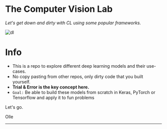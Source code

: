 # The Computer Vision Lab

*Let's get down and dirty with CL using some popular frameworks.* 

![dl](https://quantdare.com/wp-content/uploads/2019/06/deep_learning.png)

# Info
- This is a repo to explore different deep learning models and their use-cases. 
- No copy pasting from other repos, only dirty code that you built yourself.
- **Trial & Error is the key concept here.**
- ```Goal:``` Be able to build these models from scratch in Keras, PyTorch or Tensorflow and apply it to fun problems

Let's go.

Olle 


_____

